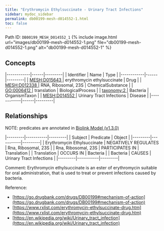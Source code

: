 ```yaml
---
title: "Erythromycin Ethylsuccinate - Urinary Tract Infections"
sidebar: mydoc_sidebar
permalink: db00199-mesh-d014552-1.html
toc: false 
---
```



Path ID: `DB00199_MESH_D014552_1`
{% include image.html url="images/db00199-mesh-d014552-1.png" file="db00199-mesh-d014552-1.png" alt="db00199-mesh-d014552-1" %}

## Concepts

|------------|------|---------|
| Identifier | Name | Type    |
|------------|------|---------|
| <a href="https://identifiers.org/MESH:D015643">MESH:D015643 </a> | erythromycin ethylsuccinate | Drug |
| <a href="https://identifiers.org/MESH:D012338">MESH:D012338 </a> | RNA, Ribosomal, 23S | ChemicalSubstance |
| <a href="https://identifiers.org/GO:0006412">GO:0006412 </a> | translation | BiologicalProcess |
| <a href="https://identifiers.org/taxonomy:2">taxonomy:2 </a> | Bacteria | OrganismTaxon |
| <a href="https://identifiers.org/MESH:D014552">MESH:D014552 </a> | Urinary Tract Infections | Disease |
|------------|------|---------|

## Relationships


NOTE: predicates are annotated in <a href="https://github.com/biolink/biolink-model/releases/tag/v1.3.0">Biolink Model (v1.3.0)</a>

|---------|-----------|---------|
| Subject | Predicate | Object  |
|---------|-----------|---------|
| Erythromycin Ethylsuccinate | NEGATIVELY REGULATES | Rna, Ribosomal, 23S |
| Rna, Ribosomal, 23S | PARTICIPATES IN | Translation |
| Translation | OCCURS IN | Bacteria |
| Bacteria | CAUSES | Urinary Tract Infections |
|---------|-----------|---------|

Comment: Erythromycin ethylsuccinate is an ester of erythromycin suitable for oral administration, that is used to treat or prevent infections caused by bacteria.

Reference: 
  - [https://go.drugbank.com/drugs/DB00199#mechanism-of-action](https://go.drugbank.com/drugs/DB00199#mechanism-of-action)
  - [https://www.rxlist.com/erythromycin-ethylsuccinate-drug.htm](https://www.rxlist.com/erythromycin-ethylsuccinate-drug.htm)
  - [https://en.wikipedia.org/wiki/Urinary_tract_infection](https://en.wikipedia.org/wiki/Urinary_tract_infection)
